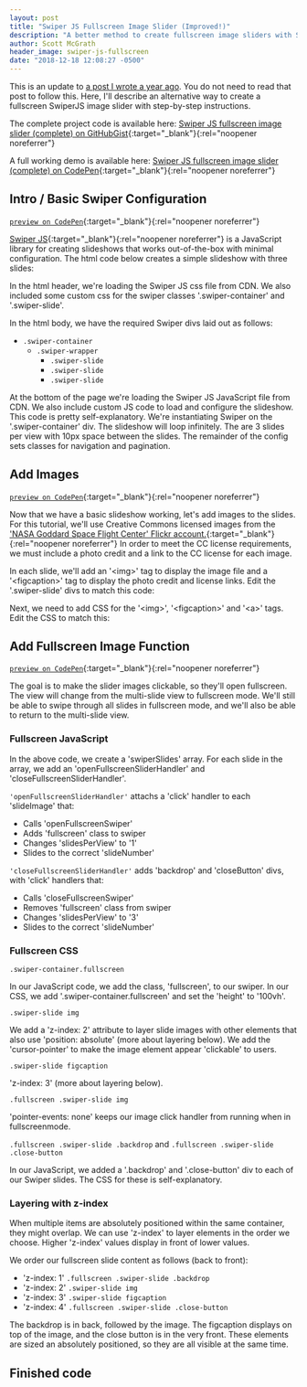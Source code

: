 ```yaml
---
layout: post
title: "Swiper JS Fullscreen Image Slider (Improved!)"
description: "A better method to create fullscreen image sliders with SwiperJS"
author: Scott McGrath
header_image: swiper-js-fullscreen
date: "2018-12-18 12:08:27 -0500"
---
```


This is an update to [a post I wrote a year ago][1].
You do not need to read that post to follow this. Here, I'll describe
an alternative way to create a fullscreen SwiperJS image slider
with step-by-step instructions.

The complete project code is available here:
[Swiper JS fullscreen image slider (complete) on GitHubGist][7]{:target="\_blank"}{:rel="noopener noreferrer"}

A full working demo is available here:
[Swiper JS fullscreen image slider (complete) on CodePen][8]{:target="\_blank"}{:rel="noopener noreferrer"}

## Intro / Basic Swiper Configuration

[`preview on CodePen`][3]{:target="\_blank"}{:rel="noopener noreferrer"}

[Swiper JS][2]{:target="\_blank"}{:rel="noopener noreferrer"}
is a JavaScript library for creating slideshows that works
out-of-the-box with minimal configuration. The html code below creates a
simple slideshow with three slides:

<script src="https://gist.github.com/scrawlon/c4ad8f45b1a91a7b9b70a99ce28d0392.js"></script>

In the html header, we're loading the Swiper JS css file from CDN. We also
included some custom css for the swiper classes '.swiper-container' and
'.swiper-slide'.

In the html body, we have the required Swiper divs laid out as follows:

* `.swiper-container`
  * `.swiper-wrapper`
    * `.swiper-slide`
    * `.swiper-slide`
    * `.swiper-slide`

At the bottom of the page we're loading the Swiper JS JavaScript file from CDN.
We also include custom JS code to load and configure the slideshow. This code
is pretty self-explanatory. We're instantiating Swiper on the '.swiper-container'
div. The slideshow will loop infinitely. The are 3 slides per view with 10px
space between the slides. The remainder of the config sets classes for
navigation and pagination.

## Add Images

[`preview on CodePen`][5]{:target="\_blank"}{:rel="noopener noreferrer"}

Now that we have a basic slideshow working, let's add images to the slides.
For this tutorial, we'll use Creative Commons licensed images from the
['NASA Goddard Space Flight Center' Flickr account.][4]{:target="\_blank"}{:rel="noopener noreferrer"}
In order to meet the CC license requirements, we must include a photo credit
and a link to the CC license for each image.

In each slide, we'll add an '&lt;img&gt;' tag to display the image file and
a '&lt;figcaption&gt;' tag to display the photo credit and license links.
Edit the '.swiper-slide' divs to match this code:

<script src="https://gist.github.com/scrawlon/5ec08e93a2e5e41fe47e45b76e1cddf5.js"></script>

Next, we need to add CSS for the '&lt;img&gt;', '&lt;figcaption&gt;' and '&lt;a&gt;' tags.
Edit the CSS to match this:

<script src="https://gist.github.com/scrawlon/469e46c2bddbaf51eed971218fbeb7cb.js"></script>

## Add Fullscreen Image Function

[`preview on CodePen`][6]{:target="\_blank"}{:rel="noopener noreferrer"}

The goal is to make the slider images clickable, so they'll open fullscreen.
The view will change from the multi-slide view to fullscreen mode.
We'll still be able to swipe through all slides in fullscreen mode, and
we'll also be able to return to the multi-slide view.

### Fullscreen JavaScript

<script src="https://gist.github.com/scrawlon/5975812da90656581203c3916b194d0f.js"></script>

In the above code, we create a 'swiperSlides' array.
For each slide in the array, we add an
'openFullscreenSliderHandler' and 'closeFullscreenSliderHandler'.

`'openFullscreenSliderHandler'` attachs a 'click' handler to each 'slideImage' that:
  * Calls 'openFullscreenSwiper'
  * Adds 'fullscreen' class to swiper
  * Changes 'slidesPerView' to '1'
  * Slides to the correct 'slideNumber'

`'closeFullscreenSliderHandler'` adds 'backdrop' and 'closeButton' divs,
with 'click' handlers that:
  * Calls 'closeFullscreenSwiper'
  * Removes 'fullscreen' class from swiper
  * Changes 'slidesPerView' to '3'
  * Slides to the correct 'slideNumber'

### Fullscreen CSS

<script src="https://gist.github.com/scrawlon/bc0c45c3cf58f0a90b6a78dbd9a20d8f.js"></script>  

`.swiper-container.fullscreen`

In our JavaScript code, we add the class, 'fullscreen', to our swiper.
In our CSS, we add '.swiper-container.fullscreen' and set the
'height' to '100vh'.

`.swiper-slide img`

We add a 'z-index: 2' attribute to layer slide images with other
elements that also use 'position: absolute' (more about layering below).
We add the 'cursor-pointer' to make the image element appear 'clickable'
to users.

`.swiper-slide figcaption`

'z-index: 3' (more about layering below).

`.fullscreen .swiper-slide img`

'pointer-events: none' keeps our image click handler from running when in
fullscreenmode.

`.fullscreen .swiper-slide .backdrop` and `.fullscreen .swiper-slide .close-button`

In our JavaScript, we added a '.backdrop' and '.close-button' div to each of
our Swiper slides. The CSS for these is self-explanatory.

### Layering with z-index

When multiple items are absolutely positioned within the same container,
they might overlap. We can use 'z-index' to layer
elements in the order we choose. Higher 'z-index' values display in front of
lower values.

We order our fullscreen slide content as follows (back to front):
* 'z-index: 1' `.fullscreen .swiper-slide .backdrop`
* 'z-index: 2' `.swiper-slide img`
* 'z-index: 3' `.swiper-slide figcaption`
* 'z-index: 4' `.fullscreen .swiper-slide .close-button`

The backdrop is in back, followed by the image. The figcaption displays on top
of the image, and the close button is in the very front. These elements are
sized an absolutely positioned, so they are all visible at the same time.

## Finished code

<script src="https://gist.github.com/scrawlon/647a109044c9d04fa1af900e2fdd61c0.js"></script>

[1]: /2017/07/29/swiper-js-fullscreen-image-slider/
[2]: https://idangero.us/swiper/
[3]: https://codepen.io/smcgrath/pen/WLomdm
[4]: https://www.flickr.com/photos/gsfc/
[5]: https://codepen.io/smcgrath/pen/REjmLZ
[6]: https://codepen.io/smcgrath/pen/bOMRqv
[7]: https://gist.github.com/scrawlon/647a109044c9d04fa1af900e2fdd61c0
[8]: https://codepen.io/smcgrath/pen/bOMRqv
